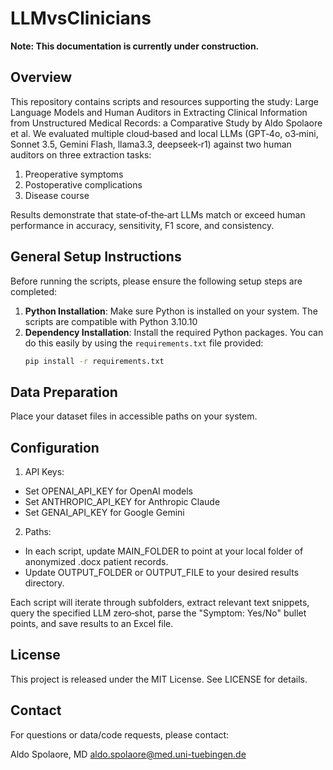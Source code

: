 ﻿# LLMvsClinicians
**Note: This documentation is currently under construction.**

## Overview
This repository contains scripts and resources supporting the study: Large Language Models and Human Auditors in Extracting Clinical Information from Unstructured Medical Records: a Comparative Study by Aldo Spolaore et al. 
We evaluated multiple cloud‑based and local LLMs (GPT‑4o, o3‑mini, Sonnet 3.5, Gemini Flash, llama3.3, deepseek‑r1) against two human auditors on three extraction tasks:

1. Preoperative symptoms
2. Postoperative complications
3. Disease course

Results demonstrate that state‑of‑the‑art LLMs match or exceed human performance in accuracy, sensitivity, F1 score, and consistency.

## General Setup Instructions

Before running the scripts, please ensure the following setup steps are completed:

1. **Python Installation**: Make sure Python is installed on your system. The scripts are compatible with Python 3.10.10
2. **Dependency Installation**: Install the required Python packages. You can do this easily by using the `requirements.txt` file provided:
   ```bash
   pip install -r requirements.txt
   ```

## Data Preparation

Place your dataset files in accessible paths on your system.

## Configuration
1. API Keys:

- Set OPENAI_API_KEY for OpenAI models
- Set ANTHROPIC_API_KEY for Anthropic Claude
- Set GENAI_API_KEY for Google Gemini

2. Paths:

- In each script, update MAIN_FOLDER to point at your local folder of anonymized .docx patient records.
- Update OUTPUT_FOLDER or OUTPUT_FILE to your desired results directory.

Each script will iterate through subfolders, extract relevant text snippets, query the specified LLM zero‑shot, parse the "Symptom: Yes/No" bullet points, and save results to an Excel file.

## License

This project is released under the MIT License. See LICENSE for details.


## Contact
For questions or data/code requests, please contact:

Aldo Spolaore, MD <aldo.spolaore@med.uni-tuebingen.de>
